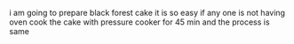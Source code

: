 i am going to prepare black forest cake
it is so easy if any one is not having oven 
cook the cake with pressure cooker for 45 min and the process is same 